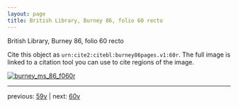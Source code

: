 ```yaml
---
layout: page
title: British Library, Burney 86, folio 60 recto
---
```


British Library, Burney 86, folio 60 recto

Cite this object as `urn:cite2:citebl:burney86pages.v1:60r`.  The full image is linked to a citation tool you can use to cite regions of the image.

[![burney_ms_86_f060r](http://www.homermultitext.org/iipsrv?IIIF=/project/homer/pyramidal/deepzoom/citebl/burney86imgs/v1/burney_ms_86_f060r.tif/full/800,/0/default.jpg)](http://www.homermultitext.org/ict2/?urn=urn:cite2:citebl:burney86imgs.v1:burney_ms_86_f060r) 

---

previous:  [59v](../59v/) | next: [60v](../60v/)